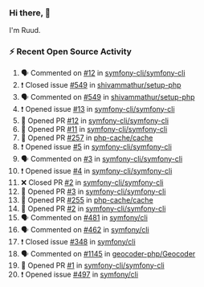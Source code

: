 ### Hi there, 👋

I'm Ruud.
 
### :zap: Recent Open Source Activity

<!--START_SECTION:activity-->
1. 🗣 Commented on [#12](https://github.com/symfony-cli/symfony-cli/issues/12) in [symfony-cli/symfony-cli](https://github.com/symfony-cli/symfony-cli)
2. ❗️ Closed issue [#549](https://github.com/shivammathur/setup-php/issues/549) in [shivammathur/setup-php](https://github.com/shivammathur/setup-php)
3. 🗣 Commented on [#549](https://github.com/shivammathur/setup-php/issues/549) in [shivammathur/setup-php](https://github.com/shivammathur/setup-php)
4. ❗️ Opened issue [#13](https://github.com/symfony-cli/symfony-cli/issues/13) in [symfony-cli/symfony-cli](https://github.com/symfony-cli/symfony-cli)
5. 💪 Opened PR [#12](https://github.com/symfony-cli/symfony-cli/pull/12) in [symfony-cli/symfony-cli](https://github.com/symfony-cli/symfony-cli)
6. 💪 Opened PR [#11](https://github.com/symfony-cli/symfony-cli/pull/11) in [symfony-cli/symfony-cli](https://github.com/symfony-cli/symfony-cli)
7. 💪 Opened PR [#257](https://github.com/php-cache/cache/pull/257) in [php-cache/cache](https://github.com/php-cache/cache)
8. ❗️ Opened issue [#5](https://github.com/symfony-cli/symfony-cli/issues/5) in [symfony-cli/symfony-cli](https://github.com/symfony-cli/symfony-cli)
9. 🗣 Commented on [#3](https://github.com/symfony-cli/symfony-cli/issues/3) in [symfony-cli/symfony-cli](https://github.com/symfony-cli/symfony-cli)
10. ❗️ Opened issue [#4](https://github.com/symfony-cli/symfony-cli/issues/4) in [symfony-cli/symfony-cli](https://github.com/symfony-cli/symfony-cli)
11. ❌ Closed PR [#2](https://github.com/symfony-cli/symfony-cli/pull/2) in [symfony-cli/symfony-cli](https://github.com/symfony-cli/symfony-cli)
12. 💪 Opened PR [#3](https://github.com/symfony-cli/symfony-cli/pull/3) in [symfony-cli/symfony-cli](https://github.com/symfony-cli/symfony-cli)
13. 💪 Opened PR [#255](https://github.com/php-cache/cache/pull/255) in [php-cache/cache](https://github.com/php-cache/cache)
14. 💪 Opened PR [#2](https://github.com/symfony-cli/symfony-cli/pull/2) in [symfony-cli/symfony-cli](https://github.com/symfony-cli/symfony-cli)
15. 🗣 Commented on [#481](https://github.com/symfony/cli/issues/481) in [symfony/cli](https://github.com/symfony/cli)
16. 🗣 Commented on [#462](https://github.com/symfony/cli/issues/462) in [symfony/cli](https://github.com/symfony/cli)
17. ❗️ Closed issue [#348](https://github.com/symfony/cli/issues/348) in [symfony/cli](https://github.com/symfony/cli)
18. 🗣 Commented on [#1145](https://github.com/geocoder-php/Geocoder/issues/1145) in [geocoder-php/Geocoder](https://github.com/geocoder-php/Geocoder)
19. 💪 Opened PR [#1](https://github.com/symfony-cli/symfony-cli/pull/1) in [symfony-cli/symfony-cli](https://github.com/symfony-cli/symfony-cli)
20. ❗️ Opened issue [#497](https://github.com/symfony/cli/issues/497) in [symfony/cli](https://github.com/symfony/cli)
<!--END_SECTION:activity-->
